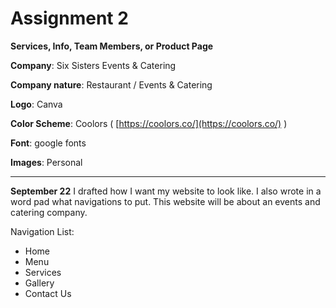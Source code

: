 
# Assignment 2

**Services, Info, Team Members, or Product Page**


**Company**: Six Sisters Events & Catering

**Company nature**: Restaurant / Events & Catering

**Logo**: Canva

**Color Scheme**: Coolors ( [https://coolors.co/](https://coolors.co/) )

**Font**: google fonts

**Images**: Personal

___
**September 22**
I drafted how I want my website to look like. I also wrote in a word pad what navigations to put. This website will be about an events and catering company.

 Navigation List:
 - Home
 - Menu
 - Services
 - Gallery
 - Contact Us
